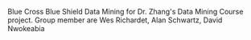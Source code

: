 Blue Cross Blue Shield Data Mining for Dr. Zhang's Data Mining Course project. Group member are Wes Richardet, Alan Schwartz, David Nwokeabia